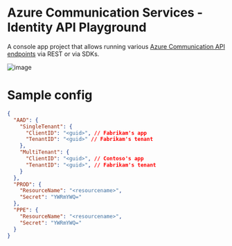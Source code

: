 # Azure Communication Services - Identity API Playground
A console app project that allows running various [Azure Communication API endpoints](https://docs.microsoft.com/en-us/azure/communication-services/) via REST or via SDKs.

![image](https://user-images.githubusercontent.com/9810625/148382362-21aebbf5-91be-4e7f-ac8a-b728924d451b.png)

# Sample config

```json
{
  "AAD": {
    "SingleTenant": {
      "ClientID": "<guid>", // Fabrikam's app
      "TenantID": "<guid>" // Fabrikam's tenant
    },
    "MultiTenant": {
      "ClientID": "<guid>", // Contoso's app
      "TenantID": "<guid>", // Fabrikam's tenant
    }
  },
  "PROD": {
    "ResourceName": "<resourcename>",
    "Secret": "YWRmYWQ="
  },
  "PPE": {
    "ResourceName": "<resourcename>",
    "Secret": "YWRmYWQ="
  }
}
```